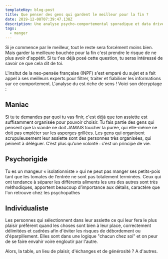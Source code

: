 ```yaml
---
templateKey: blog-post
title: Que penser des gens qui gardent le meilleur pour la fin ?
date: 2019-12-08T07:39:47.138Z
description: Une analyse psycho-comportemental sporadique et data driven
tags:
  - manger
---
```

Si je commence par le meilleur, tout le reste sera forcément moins bien. Mais garder la meilleure bouchée pour la fin c'est prendre le risque de ne plus avoir d'appétit. Si tu t'es déjà posé cette question, tu seras intéressé de savoir ce que cela dit de toi.

L'insitut de la neo-pensée française (INPF) s'est emparé du sujet et a fait appel à ses meilleurs experts pour filtrer, traiter et fiabiliser les informations sur ce comportement. L'analyse du est riche de sens ! Voici son décryptage :



## Maniac 

Si tu te demandes par quoi tu vas finir, c'est déjà que ton assiette est suffisamment organisée pour pouvoir choisir. Tu fais partie des gens qui pensent que la viande ne doit JAMAIS toucher la purée, qui elle-même ne doit pas empiéter sur les asperges grillées. Les gens qui organisent scrupuleusement leur assiette sont des personnes très organisées, qui peinent à déléguer. C’est plus qu’une volonté : c’est un principe de vie. 





## Psychorigide

Tu es un mangeur « isolationniste » qui ne peut pas manger ses petits-pois tant que les tomates de l’entrée ne sont pas totalement terminées. Ceux qui ont tendance à séparer les différents aliments les uns des autres sont très méthodiques, apportent beaucoup d’importance aux détails, caractère que l'on retrouve chez les psychopathes





## Individualiste

Les personnes qui sélectionnent dans leur assiette ce qui leur fera le plus plaisir préfèrent quand les choses sont bien à leur place, correctement délimitées et cadrées afin d'éviter les risques de débordement ou d'éparpillement. Elles sont dans une logique "chacun chez soi"  et on peur de se faire envahir voire engloutir par l'autre.



Alors, la table, un lieu de plaisir, d'échanges et de générosité ? A d'autres.
